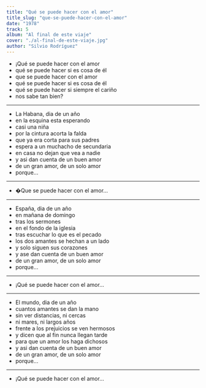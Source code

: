 ```yaml
---
title: "Qué se puede hacer con el amor"
title_slug: "que-se-puede-hacer-con-el-amor"
date: "1978"
track: 5
album: "Al final de este viaje"
cover: "./al-final-de-este-viaje.jpg"
author: "Silvio Rodríguez"
---
```


- ¡Qué se puede hacer con el amor
- qué se puede hacer si es cosa de él
- que se puede hacer con el amor
- qué se puede hacer si es cosa de él
- qué se puede hacer si siempre el cariño
- nos sabe tan bien?

---

- La Habana, dia de un año
- en la esquina esta esperando
- casi una niña
- por la cintura acorta la falda
- que ya era corta para sus padres
- espera a un muchacho de secundaria
- en casa no dejan que vea a nadie
- y asi dan cuenta de un buen amor
- de un gran amor, de un solo amor
- porque...

---

- �Que se puede hacer con el amor...

---

- España, dia de un año
- en mañana de domingo
- tras los sermones
- en el fondo de la iglesia
- tras escuchar lo que es el pecado
- los dos amantes se hechan a un lado
- y solo siguen sus corazones
- y ase dan cuenta de un buen amor
- de un gran amor, de un solo amor
- porque...

---

- ¡Qué se puede hacer con el amor...

---

- El mundo, dia de un año
- cuantos amantes se dan la mano
- sin ver distancias, ni cercas
- ni mares, ni largos años
- frente a los prejuicios se ven hermosos
- y dicen que al fin nunca llegan tarde
- para que un amor los haga dichosos
- y asi dan cuenta de un buen amor
- de un gran amor, de un solo amor
- porque...

---

- ¡Qué se puede hacer con el amor...
